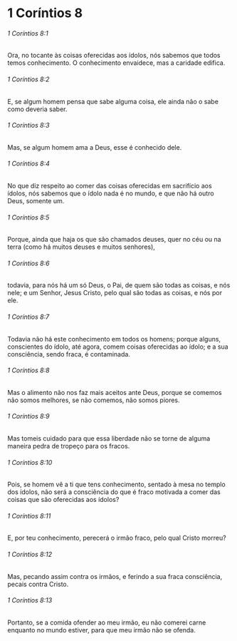 # 1 Coríntios 8

###### 1 Coríntios 8:1

Ora, no tocante às coisas oferecidas aos ídolos, nós sabemos que todos temos conhecimento. O conhecimento envaidece, mas a caridade edifica.

###### 1 Coríntios 8:2

E, se algum homem pensa que sabe alguma coisa, ele ainda não o sabe como deveria saber.

###### 1 Coríntios 8:3

Mas, se algum homem ama a Deus, esse é conhecido dele.

###### 1 Coríntios 8:4

No que diz respeito ao comer das coisas oferecidas em sacrifício aos ídolos, nós sabemos que o ídolo nada é no mundo, e que não há outro Deus, somente um.

###### 1 Coríntios 8:5

Porque, ainda que haja os que são chamados deuses, quer no céu ou na terra (como há muitos deuses e muitos senhores),

###### 1 Coríntios 8:6

todavia, para nós há um só Deus, o Pai, de quem são todas as coisas, e nós nele; e um Senhor, Jesus Cristo, pelo qual são todas as coisas, e nós por ele.

###### 1 Coríntios 8:7

Todavia não há este conhecimento em todos os homens; porque alguns, conscientes do ídolo, até agora, comem coisas oferecidas ao ídolo; e a sua consciência, sendo fraca, é contaminada.

###### 1 Coríntios 8:8

Mas o alimento não nos faz mais aceitos ante Deus, porque se comemos não somos melhores, se não comemos, não somos piores.

###### 1 Coríntios 8:9

Mas tomeis cuidado para que essa liberdade não se torne de alguma maneira pedra de tropeço para os fracos.

###### 1 Coríntios 8:10

Pois, se homem vê a ti que tens conhecimento, sentado à mesa no templo dos ídolos, não será a consciência do que é fraco motivada a comer das coisas que são oferecidas aos ídolos?

###### 1 Coríntios 8:11

E, por teu conhecimento, perecerá o irmão fraco, pelo qual Cristo morreu?

###### 1 Coríntios 8:12

Mas, pecando assim contra os irmãos, e ferindo a sua fraca consciência, pecais contra Cristo.

###### 1 Coríntios 8:13

Portanto, se a comida ofender ao meu irmão, eu não comerei carne enquanto no mundo estiver, para que meu irmão não se ofenda.

